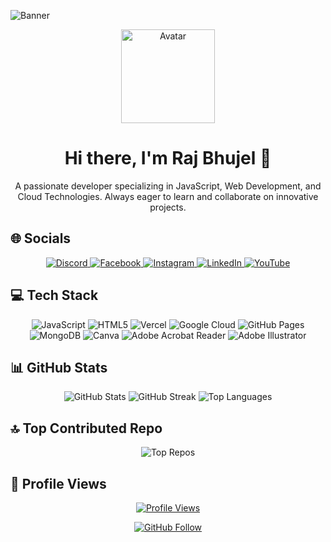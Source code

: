 <!-- Profile Banner -->
![Banner](https://your-image-url.com/banner.gif)

<!-- Avatar and Introduction -->
<p align="center">
  <img src="https://github.com/Workbraj.png" alt="Avatar" width="150"/>
</p>

<h1 align="center">Hi there, I'm Raj Bhujel 👋</h1>
<p align="center">
  A passionate developer specializing in JavaScript, Web Development, and Cloud Technologies. Always eager to learn and collaborate on innovative projects.
</p>

<!-- Social Links -->
## 🌐 Socials
<p align="center">
  <a href="https://discord.gg/https://discordapp.com/users/braj" target="_blank">
    <img src="https://img.shields.io/badge/Discord-%237289DA.svg?logo=discord&logoColor=white" alt="Discord"/>
  </a>
  <a href="https://facebook.com/raj.bhujel.9469" target="_blank">
    <img src="https://img.shields.io/badge/Facebook-%231877F2.svg?logo=Facebook&logoColor=white" alt="Facebook"/>
  </a>
  <a href="https://instagram.com/rajbhujelll" target="_blank">
    <img src="https://img.shields.io/badge/Instagram-%23E4405F.svg?logo=Instagram&logoColor=white" alt="Instagram"/>
  </a>
  <a href="https://linkedin.com/in/bishawa-bhujel-288088305" target="_blank">
    <img src="https://img.shields.io/badge/LinkedIn-%230077B5.svg?logo=linkedin&logoColor=white" alt="LinkedIn"/>
  </a>
  <a href="https://youtube.com/@Whoskaal" target="_blank">
    <img src="https://img.shields.io/badge/YouTube-%23FF0000.svg?logo=YouTube&logoColor=white" alt="YouTube"/>
  </a>
</p>

<!-- Tech Stack -->
## 💻 Tech Stack
<p align="center">
  <img src="https://img.shields.io/badge/JavaScript-%23323330.svg?style=flat&logo=javascript&logoColor=%23F7DF1E" alt="JavaScript"/>
  <img src="https://img.shields.io/badge/HTML5-%23E34F26.svg?style=flat&logo=html5&logoColor=white" alt="HTML5"/>
  <img src="https://img.shields.io/badge/Vercel-%23000000.svg?style=flat&logo=vercel&logoColor=white" alt="Vercel"/>
  <img src="https://img.shields.io/badge/Google%20Cloud-%234285F4.svg?style=flat&logo=google-cloud&logoColor=white" alt="Google Cloud"/>
  <img src="https://img.shields.io/badge/GitHub%20Pages-121013?style=flat&logo=github&logoColor=white" alt="GitHub Pages"/>
  <img src="https://img.shields.io/badge/MongoDB-%234ea94b.svg?style=flat&logo=mongodb&logoColor=white" alt="MongoDB"/>
  <img src="https://img.shields.io/badge/Canva-%2300C4CC.svg?style=flat&logo=Canva&logoColor=white" alt="Canva"/>
  <img src="https://img.shields.io/badge/Adobe%20Acrobat%20Reader-EC1C24.svg?style=flat&logo=Adobe%20Acrobat%20Reader&logoColor=white" alt="Adobe Acrobat Reader"/>
  <img src="https://img.shields.io/badge/Adobe%20Illustrator-%23FF9A00.svg?style=flat&logo=adobe%20illustrator&logoColor=white" alt="Adobe Illustrator"/>
</p>

<!-- GitHub Stats -->
## 📊 GitHub Stats
<p align="center">
  <img src="https://github-readme-stats.vercel.app/api?username=Workbraj&theme=dark&hide_border=false&include_all_commits=true&count_private=true" alt="GitHub Stats"/>
  <img src="https://github-readme-streak-stats.herokuapp.com/?user=Workbraj&theme=dark&hide_border=false" alt="GitHub Streak"/>
  <img src="https://github-readme-stats.vercel.app/api/top-langs/?username=Workbraj&theme=dark&hide_border=false&include_all_commits=true&count_private=true&layout=compact" alt="Top Languages"/>
</p>

<!-- Top Contributed Repo -->
## 🔝 Top Contributed Repo
<p align="center">
  <img src="https://github-contributor-stats.vercel.app/api?username=Workbraj&limit=5&theme=github_dark_dimmed&combine_all_yearly_contributions=true" alt="Top Repos"/>
</p>

<!-- Visitor Counter -->
## 👀 Profile Views
<p align="center">
  <a href="https://visitcount.itsvg.in">
    <img src="https://visitcount.itsvg.in/api?id=raj&label=Profile%20Views&color=12&icon=0&pretty=true" alt="Profile Views"/>
  </a>
</p>

<!-- Footer -->
<p align="center">
  <a href="https://github.com/Workbraj">
    <img src="https://img.shields.io/github/followers/Workbraj?label=Follow&style=social" alt="GitHub Follow"/>
  </a>
</p>
